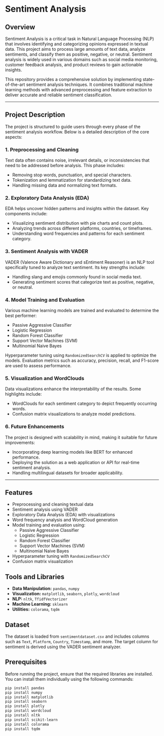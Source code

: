 # Sentiment Analysis 

## Overview
Sentiment Analysis is a critical task in Natural Language Processing (NLP) that involves identifying and categorizing opinions expressed in textual data. This project aims to process large amounts of text data, analyze sentiments, and classify them as positive, negative, or neutral. Sentiment analysis is widely used in various domains such as social media monitoring, customer feedback analysis, and product reviews to gain actionable insights.

This repository provides a comprehensive solution by implementing state-of-the-art sentiment analysis techniques. It combines traditional machine learning methods with advanced preprocessing and feature extraction to deliver accurate and reliable sentiment classification.

---

## Project Description
The project is structured to guide users through every phase of the sentiment analysis workflow. Below is a detailed description of the core aspects:

### 1. **Preprocessing and Cleaning**
   Text data often contains noise, irrelevant details, or inconsistencies that need to be addressed before analysis. This phase includes:
   - Removing stop words, punctuation, and special characters.
   - Tokenization and lemmatization for standardizing text data.
   - Handling missing data and normalizing text formats.

### 2. **Exploratory Data Analysis (EDA)**
   EDA helps uncover hidden patterns and insights within the dataset. Key components include:
   - Visualizing sentiment distribution with pie charts and count plots.
   - Analyzing trends across different platforms, countries, or timeframes.
   - Understanding word frequencies and patterns for each sentiment category.

### 3. **Sentiment Analysis with VADER**
   VADER (Valence Aware Dictionary and sEntiment Reasoner) is an NLP tool specifically tuned to analyze text sentiment. Its key strengths include:
   - Handling slang and emojis commonly found in social media text.
   - Generating sentiment scores that categorize text as positive, negative, or neutral.

### 4. **Model Training and Evaluation**
   Various machine learning models are trained and evaluated to determine the best performer:
   - Passive Aggressive Classifier
   - Logistic Regression
   - Random Forest Classifier
   - Support Vector Machines (SVM)
   - Multinomial Naive Bayes

   Hyperparameter tuning using `RandomizedSearchCV` is applied to optimize the models. Evaluation metrics such as accuracy, precision, recall, and F1-score are used to assess performance.

### 5. **Visualization and WordClouds**
   Data visualizations enhance the interpretability of the results. Some highlights include:
   - WordClouds for each sentiment category to depict frequently occurring words.
   - Confusion matrix visualizations to analyze model predictions.

### 6. **Future Enhancements**
   The project is designed with scalability in mind, making it suitable for future improvements:
   - Incorporating deep learning models like BERT for enhanced performance.
   - Deploying the solution as a web application or API for real-time sentiment analysis.
   - Handling multilingual datasets for broader applicability.

---

## Features
- Preprocessing and cleaning textual data
- Sentiment analysis using VADER
- Exploratory Data Analysis (EDA) with visualizations
- Word frequency analysis and WordCloud generation
- Model training and evaluation using:
  - Passive Aggressive Classifier
  - Logistic Regression
  - Random Forest Classifier
  - Support Vector Machines (SVM)
  - Multinomial Naive Bayes
- Hyperparameter tuning with `RandomizedSearchCV`
- Confusion matrix visualization

## Tools and Libraries
- **Data Manipulation:** `pandas`, `numpy`
- **Visualization:** `matplotlib`, `seaborn`, `plotly`, `wordcloud`
- **NLP:** `nltk`, `TfidfVectorizer`
- **Machine Learning:** `sklearn`
- **Utilities:** `colorama`, `tqdm`

## Dataset
The dataset is loaded from `sentimentdataset.csv` and includes columns such as `Text`, `Platform`, `Country`, `Timestamp`, and more. The target column for sentiment is derived using the VADER sentiment analyzer.

## Prerequisites

Before running the project, ensure that the required libraries are installed. You can install them individually using the following commands:
```bash 
pip install pandas
pip install numpy
pip install matplotlib
pip install seaborn
pip install plotly
pip install wordcloud
pip install nltk
pip install scikit-learn
pip install colorama
pip install tqdm

